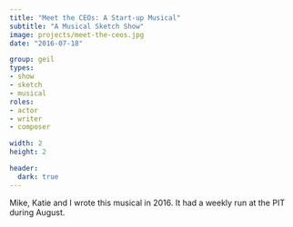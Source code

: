 ```yaml
---
title: "Meet the CEOs: A Start-up Musical"
subtitle: "A Musical Sketch Show"
image: projects/meet-the-ceos.jpg
date: "2016-07-18"

group: geil
types:
- show
- sketch
- musical
roles:
- actor
- writer
- composer

width: 2
height: 2

header:
  dark: true
---
```


Mike, Katie and I wrote this musical in 2016. It had a weekly run at the PIT during August.

